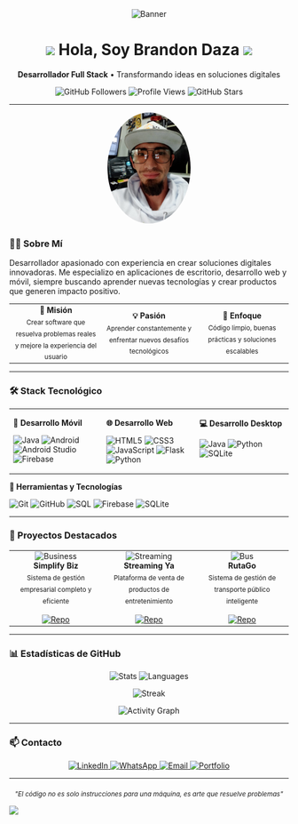 <div align="center">
  <img src="https://media4.giphy.com/media/v1.Y2lkPTc5MGI3NjExb3Jyamptd3dqeGRwc3hpOWttMWY1ZmVrazd4bGt1aG1hMTg0c2c5ZCZlcD12MV9pbnRlcm5hbF9naWZfYnlfaWQmY3Q9Zw/u1WhXLjwgcXpHJBMRM/giphy.gif" width="100%" height="400" style="object-fit: cover;" alt="Banner"/>
</div>

<h1 align="center">
  <img src="https://media.giphy.com/media/HwBlFQZFcAoUcPHZdX/giphy.gif" width="30"/>
  Hola, Soy Brandon Daza
  <img src="https://media.giphy.com/media/HwBlFQZFcAoUcPHZdX/giphy.gif" width="30"/>
</h1>

<p align="center">
  <b>Desarrollador Full Stack</b> • Transformando ideas en soluciones digitales
</p>

<p align="center">
  <img src="https://img.shields.io/github/followers/Brandon094?style=flat-square&logo=github&label=Followers&color=blue" alt="GitHub Followers"/>
  <img src="https://komarev.com/ghpvc/?username=Brandon094&style=flat-square&label=Visitas&color=green" alt="Profile Views"/>
  <img src="https://img.shields.io/github/stars/Brandon094?style=flat-square&label=Stars&color=yellow" alt="GitHub Stars"/>
</p>

---

<p align="center">
  <img src="https://github.com/Brandon094/cv/blob/main/brandon.jpeg" alt="Brandon Daza" width="150" style="border-radius: 50%;"/>
</p>

### 👨‍💻 Sobre Mí

Desarrollador apasionado con experiencia en crear soluciones digitales innovadoras. Me especializo en aplicaciones de escritorio, desarrollo web y móvil, siempre buscando aprender nuevas tecnologías y crear productos que generen impacto positivo.

<table>
<tr>
<td width="33%" align="center">
<b>🎯 Misión</b><br/>
<sub>Crear software que resuelva problemas reales y mejore la experiencia del usuario</sub>
</td>
<td width="33%" align="center">
<b>💡 Pasión</b><br/>
<sub>Aprender constantemente y enfrentar nuevos desafíos tecnológicos</sub>
</td>
<td width="33%" align="center">
<b>🚀 Enfoque</b><br/>
<sub>Código limpio, buenas prácticas y soluciones escalables</sub>
</td>
</tr>
</table>

---

### 🛠️ Stack Tecnológico

<table>
<tr>
<td width="33%" valign="top">

**📱 Desarrollo Móvil**

![Java](https://img.shields.io/badge/Java-ED8B00?style=flat-square&logo=openjdk&logoColor=white)
![Android](https://img.shields.io/badge/Android-3DDC84?style=flat-square&logo=android&logoColor=white)
![Android Studio](https://img.shields.io/badge/Android_Studio-3DDC84?style=flat-square&logo=android-studio&logoColor=white)
![Firebase](https://img.shields.io/badge/Firebase-FFCA28?style=flat-square&logo=firebase&logoColor=black)

</td>
<td width="33%" valign="top">

**🌐 Desarrollo Web**

![HTML5](https://img.shields.io/badge/HTML5-E34F26?style=flat-square&logo=html5&logoColor=white)
![CSS3](https://img.shields.io/badge/CSS3-1572B6?style=flat-square&logo=css3&logoColor=white)
![JavaScript](https://img.shields.io/badge/JavaScript-F7DF1E?style=flat-square&logo=javascript&logoColor=black)
![Flask](https://img.shields.io/badge/Flask-000000?style=flat-square&logo=flask&logoColor=white)
![Python](https://img.shields.io/badge/Python-3776AB?style=flat-square&logo=python&logoColor=white)

</td>
<td width="33%" valign="top">

**💻 Desarrollo Desktop**

![Java](https://img.shields.io/badge/Java-ED8B00?style=flat-square&logo=openjdk&logoColor=white)
![Python](https://img.shields.io/badge/Python-3776AB?style=flat-square&logo=python&logoColor=white)
![SQLite](https://img.shields.io/badge/SQLite-07405E?style=flat-square&logo=sqlite&logoColor=white)

</td>
</tr>
</table>

**🔧 Herramientas y Tecnologías**

![Git](https://img.shields.io/badge/Git-F05032?style=flat-square&logo=git&logoColor=white)
![GitHub](https://img.shields.io/badge/GitHub-181717?style=flat-square&logo=github&logoColor=white)
![SQL](https://img.shields.io/badge/SQL-4479A1?style=flat-square&logo=mysql&logoColor=white)
![Firebase](https://img.shields.io/badge/Firebase-FFCA28?style=flat-square&logo=firebase&logoColor=black)
![SQLite](https://img.shields.io/badge/SQLite-07405E?style=flat-square&logo=sqlite&logoColor=white)

---

### 🚀 Proyectos Destacados

<table>
<tr>
<td width="33%" align="center">
<img src="https://img.icons8.com/fluency/48/business.png" width="50" alt="Business"/><br/>
<b>Simplify Biz</b><br/>
<sub>Sistema de gestión empresarial completo y eficiente</sub><br/><br/>
<a href="https://github.com/Brandon094/Simplify-Biz">
<img src="https://img.shields.io/badge/Ver_Repo-00ff88?style=flat-square&logo=github&logoColor=white" alt="Repo"/>
</a>
</td>
<td width="33%" align="center">
<img src="https://img.icons8.com/fluency/48/video.png" width="50" alt="Streaming"/><br/>
<b>Streaming Ya</b><br/>
<sub>Plataforma de venta de productos de entretenimiento</sub><br/><br/>
<a href="https://github.com/Brandon094/Streaming-Ya">
<img src="https://img.shields.io/badge/Ver_Repo-0099ff?style=flat-square&logo=github&logoColor=white" alt="Repo"/>
</a>
</td>
<td width="33%" align="center">
<img src="https://img.icons8.com/fluency/48/bus.png" width="50" alt="Bus"/><br/>
<b>RutaGo</b><br/>
<sub>Sistema de gestión de transporte público inteligente</sub><br/><br/>
<a href="https://github.com/Brandon094/Trasnporte-Nataga---La-Plata">
<img src="https://img.shields.io/badge/Ver_Repo-ff4444?style=flat-square&logo=github&logoColor=white" alt="Repo"/>
</a>
</td>
</tr>
</table>

---

### 📊 Estadísticas de GitHub

<p align="center">
  <img height="160em" src="https://github-readme-stats.vercel.app/api?username=Brandon094&show_icons=true&theme=radical&hide_border=true&include_all_commits=true&count_private=true" alt="Stats"/>
  <img height="160em" src="https://github-readme-stats.vercel.app/api/top-langs/?username=Brandon094&layout=compact&theme=radical&hide_border=true&langs_count=8" alt="Languages"/>
</p>

<p align="center">
  <img width="70%" src="https://github-readme-streak-stats.herokuapp.com/?user=Brandon094&theme=radical&hide_border=true" alt="Streak"/>
</p>

<p align="center">
  <img width="85%" src="https://github-readme-activity-graph.vercel.app/graph?username=Brandon094&theme=react-dark&hide_border=true&area=true&height=300" alt="Activity Graph"/>
</p>

---

### 📫 Contacto

<p align="center">
  <a href="https://www.linkedin.com/in/brandondaza">
    <img src="https://img.shields.io/badge/LinkedIn-0077B5?style=flat-square&logo=linkedin&logoColor=white" alt="LinkedIn"/>
  </a>
  <a href="https://wa.me/573222824941">
    <img src="https://img.shields.io/badge/WhatsApp-25D366?style=flat-square&logo=whatsapp&logoColor=white" alt="WhatsApp"/>
  </a>
  <a href="mailto:dazace94@gmail.com">
    <img src="https://img.shields.io/badge/Email-D14836?style=flat-square&logo=gmail&logoColor=white" alt="Email"/>
  </a>
  <a href="https://github.com/Brandon094">
    <img src="https://img.shields.io/badge/Portfolio-181717?style=flat-square&logo=github&logoColor=white" alt="Portfolio"/>
  </a>
</p>

---

<p align="center">
  <sub><i>"El código no es solo instrucciones para una máquina, es arte que resuelve problemas"</i></sub>
</p>

<img src="https://capsule-render.vercel.app/api?type=waving&color=gradient&height=80&section=footer" width="100%"/>
